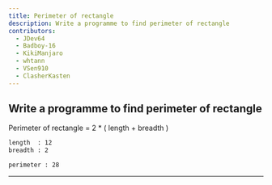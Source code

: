 ```yaml
---
title: Perimeter of rectangle
description: Write a programme to find perimeter of rectangle
contributors:
  - JDev64
  - Badboy-16
  - KikiManjaro
  - whtann
  - VSen910
  - ClasherKasten
---
```


## Write a programme to find perimeter of rectangle

Perimeter of rectangle = 2 \* ( length + breadth )

```txt
length  : 12
breadth : 2

perimeter : 28
```

---
